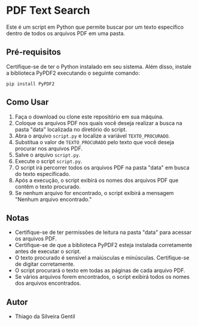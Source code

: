 # PDF Text Search

Este é um script em Python que permite buscar por um texto específico dentro de todos os arquivos PDF em uma pasta.

## Pré-requisitos

Certifique-se de ter o Python instalado em seu sistema. Além disso, instale a biblioteca PyPDF2 executando o seguinte comando:

```
pip install PyPDF2
```

## Como Usar

1. Faça o download ou clone este repositório em sua máquina.
2. Coloque os arquivos PDF nos quais você deseja realizar a busca na pasta "data" localizada no diretório do script.
3. Abra o arquivo `script.py` e localize a variável `TEXTO_PROCURADO`.
4. Substitua o valor de `TEXTO_PROCURADO` pelo texto que você deseja procurar nos arquivos PDF.
5. Salve o arquivo `script.py`.
6. Execute o script `script.py`.
7. O script irá percorrer todos os arquivos PDF na pasta "data" em busca do texto especificado.
8. Após a execução, o script exibirá os nomes dos arquivos PDF que contêm o texto procurado.
9. Se nenhum arquivo for encontrado, o script exibirá a mensagem "Nenhum arquivo encontrado."

## Notas

- Certifique-se de ter permissões de leitura na pasta "data" para acessar os arquivos PDF.
- Certifique-se de que a biblioteca PyPDF2 esteja instalada corretamente antes de executar o script.
- O texto procurado é sensível a maiúsculas e minúsculas. Certifique-se de digitar corretamente.
- O script procurará o texto em todas as páginas de cada arquivo PDF.
- Se vários arquivos forem encontrados, o script exibirá todos os nomes dos arquivos encontrados.

## Autor 

* Thiago da Silveira Gentil